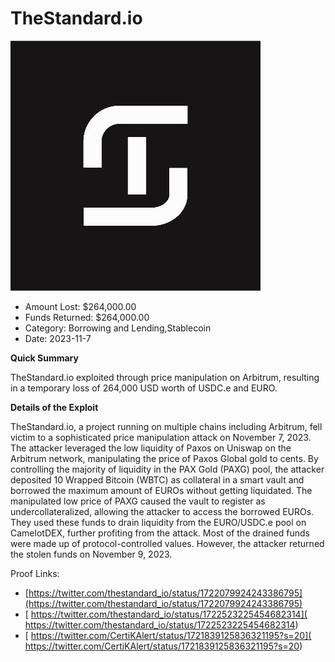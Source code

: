 # TheStandard.io
![TheStandard.io](/rektimages/TheStandard.io-Price-Manipulation-Exploit.png)
- Amount Lost: $264,000.00
- Funds Returned: $264,000.00
- Category: Borrowing and Lending,Stablecoin
- Date: 2023-11-7

**Quick Summary**

TheStandard.io exploited through price manipulation on Arbitrum, resulting in a temporary loss of 264,000 USD worth of USDC.e and EURO.

  


 **Details of the Exploit**

TheStandard.io, a project running on multiple chains including Arbitrum, fell victim to a sophisticated price manipulation attack on November 7, 2023. The attacker leveraged the low liquidity of Paxos on Uniswap on the Arbitrum network, manipulating the price of Paxos Global gold to cents. By controlling the majority of liquidity in the PAX Gold (PAXG) pool, the attacker deposited 10 Wrapped Bitcoin (WBTC) as collateral in a smart vault and borrowed the maximum amount of EUROs without getting liquidated. The manipulated low price of PAXG caused the vault to register as undercollateralized, allowing the attacker to access the borrowed EUROs. They used these funds to drain liquidity from the EURO/USDC.e pool on CamelotDEX, further profiting from the attack. Most of the drained funds were made up of protocol-controlled values. However, the attacker returned the stolen funds on November 9, 2023.


Proof Links:
- [https://twitter.com/thestandard_io/status/1722079924243386795](https://twitter.com/thestandard_io/status/1722079924243386795)
- [ https://twitter.com/thestandard_io/status/1722523225454682314]( https://twitter.com/thestandard_io/status/1722523225454682314)
- [ https://twitter.com/CertiKAlert/status/1721839125836321195?s=20]( https://twitter.com/CertiKAlert/status/1721839125836321195?s=20)


